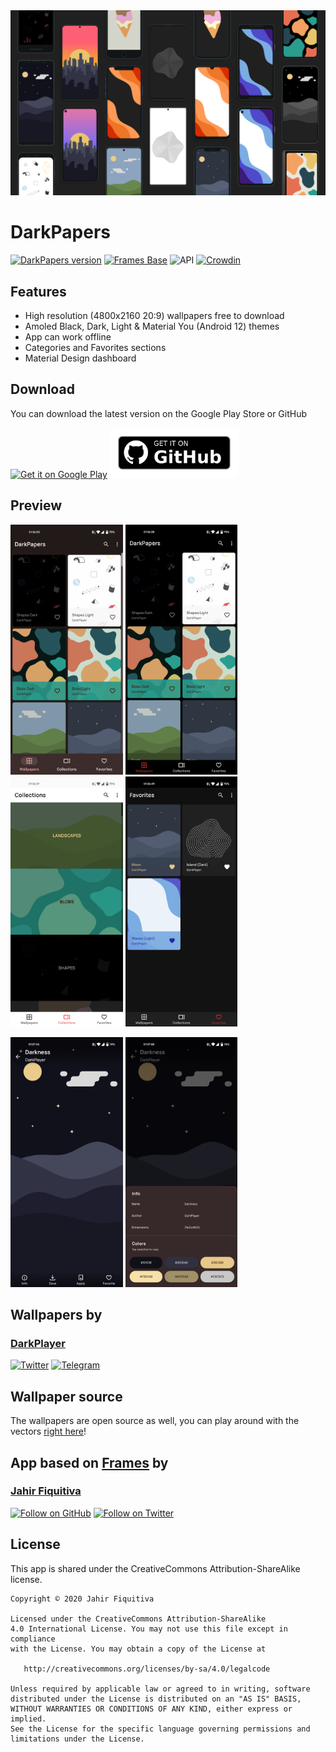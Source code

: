 <img src="https://github.com/darkplayerr/darkpapers/raw/darkpapers/art/banner.png"/>

# DarkPapers
[![DarkPapers version](https://img.shields.io/github/v/release/darkplayerr/darkpapers?label=DarkPapers&sort=semver)](https://github.com/darkplayerr/darkpapers/releases/latest)
[![Frames Base](https://img.shields.io/github/v/release/jahirfiquitiva/Frames?label=Frames&sort=semver)](https://github.com/jahirfiquitiva/Frames/releases/latest)
![API](https://img.shields.io/badge/API-21%2B-34bf49.svg)
[![Crowdin](https://badges.crowdin.net/Frames/localized.svg)](https://crowdin.com/project/Frames/invite)

## Features
- High resolution (4800x2160 20:9) wallpapers free to download
- Amoled Black, Dark, Light & Material You (Android 12) themes
- App can work offline
- Categories and Favorites sections
- Material Design dashboard

## Download

You can download the latest version on the Google Play Store or GitHub

[<img src="https://play.google.com/intl/en_us/badges/images/generic/en_badge_web_generic.png" alt="Get it on Google Play" height="80">](https://play.google.com/store/apps/details?id=com.dark.papers)
[<img src="https://raw.githubusercontent.com/deckerst/common/main/assets/get-it-on-github.png" alt="Get it on GitHub" height="80">](https://github.com/DarkPlayerr/darkpapers/releases)

## Preview
<p align="left">
<img src="https://github.com/DarkPlayerr/darkpapers/raw/darkpapers/art/screenshot1.png" height="400"/>
<img src="https://github.com/DarkPlayerr/darkpapers/raw/darkpapers/art/screenshot2.png" height="400"/>
<img src="https://github.com/DarkPlayerr/darkpapers/raw/darkpapers/art/screenshot3.png" height="400"/>
<img src="https://github.com/DarkPlayerr/darkpapers/raw/darkpapers/art/screenshot4.png" height="400"/>
</p>

<p align="left">
<img src="https://github.com/DarkPlayerr/darkpapers/raw/darkpapers/art/screenshot5.png" height="400"/>
<img src="https://github.com/DarkPlayerr/darkpapers/raw/darkpapers/art/screenshot6.png" height="400"/>
</p>

## Wallpapers by
### [DarkPlayer](https://darkplayer.me/)

[![Twitter](https://img.shields.io/twitter/follow/dvrkplayer?color=1DA1F2&logo=twitter&style=for-the-badge)](https://twitter.com/intent/follow?screen_name=dvrkplayer)
[![Telegram](https://img.shields.io/static/v1?label=&message=@darkplayer&logo=telegram&logoColor=blue&color=gray&style=for-the-badge)](https://t.me/dvrkplayer)

## Wallpaper source

The wallpapers are open source as well, you can play around with the vectors [right here](https://www.figma.com/community/file/1178728547929872327)!

## App based on [Frames](https://github.com/jahirfiquitiva/Frames) by

### [Jahir Fiquitiva](https://jahir.dev/)

[![Follow on GitHub](https://img.shields.io/github/followers/jahirfiquitiva.svg?style=social&label=Follow)](https://github.com/jahirfiquitiva)
[![Follow on Twitter](https://img.shields.io/twitter/follow/jahirfiquitiva.svg?style=social)](https://twitter.com/jahirfiquitiva)

## License

This app is shared under the CreativeCommons Attribution-ShareAlike license.

	Copyright © 2020 Jahir Fiquitiva

	Licensed under the CreativeCommons Attribution-ShareAlike 
	4.0 International License. You may not use this file except in compliance 
	with the License. You may obtain a copy of the License at

	   http://creativecommons.org/licenses/by-sa/4.0/legalcode

	Unless required by applicable law or agreed to in writing, software
	distributed under the License is distributed on an "AS IS" BASIS,
	WITHOUT WARRANTIES OR CONDITIONS OF ANY KIND, either express or implied.
	See the License for the specific language governing permissions and
	limitations under the License.
